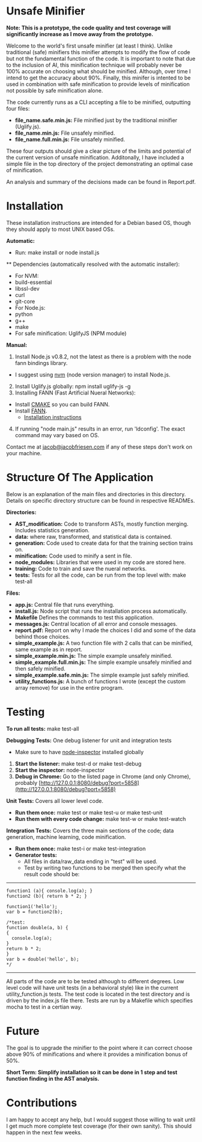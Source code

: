 Unsafe Minifier
===============
**Note: This is a prototype, the code quality and test coverage will significantly increase as I move away from the prototype.**

Welcome to the world's first unsafe minifier (at least I think). Unlike traditional (safe) minifiers this minifier attempts to modify the flow of code but not the fundamental function of the code. It is important to note that due to the inclusion of AI, this minification technique will probably never be 100% accurate on choosing what should be minified. Although, over time I intend to get the accuracy about 90%. Finally, this minifer is intented to be used in combination with safe minification to provide levels of minification not possible by safe minification alone.

The code currently runs as a CLI accepting a file to be minified, outputting four files:
 * **file\_name.safe.min.js:** File minified just by the traditional minifier (Uglify.js).
 * **file\_name.min.js:** File unsafely minified.
 * **file\_name.full.min.js:** File unsafely minified.

These four outputs should give a clear picture of the limits and potential of the current version of unsafe minification. Additonally, I have included a simple file in the top directory of the project demonstrating an optimal case of minification.

An analysis and summary of the decisions made can be found in Report.pdf.

Installation
============
These installation instructions are intended for a Debian based OS, though they should apply to most UNIX based OSs.

**Automatic:**
 * Run: make install or node install.js

** Dependencies (automatically resolved with the automatic installer):
 * For NVM:
  * build-essential
  * libssl-dev
  * curl
  * git-core
 * For Node.js:
  * python
  * g++
  * make
 * For safe minification: UglifyJS (NPM module)

**Manual:**
1. Install Node.js v0.8.2, not the latest as there is a problem with the node fann bindings library.
 * I suggest using [nvm](https://github.com/creationix/nvm) (node version manager) to install Node.js.
2. Install Uglify.js globally: npm install uglify-js -g
3. Installing FANN (Fast Artificial Nueral Networks):
 * Install [CMAKE](http://www.cmake.org/cmake/resources/software.html) so you can build FANN.
 * Install [FANN](http://leenissen.dk/fann/wp/download/).
   * [Installation instructions](http://leenissen.dk/fann/wp/help/installing-fann/)
4. If running "node main.js" results in an error, run 'ldconfig'. The exact command may vary based on OS.

Contact me at jacob@jacobfriesen.com if any of these steps don't work on your machine.

Structure Of The Application
============================
Below is an explanation of the main files and directories in this directory. Details on specific directory structure can be found in respective READMEs.

**Directories:**
 * **AST_modification:** Code to transform ASTs, mostly function merging. Includes statistics generation.
 * **data:** where raw, transformed, and statistical data is contained.
 * **generation:** Code used to create data for that the training section trains on.
 * **minification:** Code used to minify a sent in file.
 * **node_modules:** Libraries that were used in my code are stored here.
 * **training:** Code to train and save the nueral networks.
 * **tests:** Tests for all the code, can be run from the top level with: make test-all

**Files:**
 * **app.js:** Central file that runs everything.
 * **install.js:** Node script that runs the installation process automatically.
 * **Makefile** Defines the commands to test this application.
 * **messages.js:** Central location of all error and console messages.
 * **report.pdf:** Report on why I made the choices I did and some of the data behind those choices.
 * **simple_example.js:** A two function file with 2 calls that can be minified, same example as in report.
 * **simple_example.min.js:** The simple example unsafely minified.
 * **simple_example.full.min.js:** The simple example unsafely minified and then safely minified.
 * **simple_example.safe.min.js:** The simple example just safely minified.
 * **utility_functions.js:** A bunch of functions I wrote (except the custom array remove) for use in the entire program.

Testing
=======
**To run all tests:** make test-all

**Debugging Tests:** One debug listener for unit and integration tests
 * Make sure to have [node-inspector](https://github.com/node-inspector/node-inspector) installed globally
1. **Start the listener:** make test-d or make test-debug
2. **Start the inspector:** node-inspector
3. **Debug in Chrome:** Go to the listed page in Chrome (and only Chrome), probably [http://127.0.0.1:8080/debug?port=5858](http://127.0.0.1:8080/debug?port=5858)

**Unit Tests:** Covers all lower level code.
 * **Run them once:** make test or make test-u or make test-unit
 * **Run them with every code change:** make test-w or make test-watch

**Integration Tests:** Covers the three main sections of the code; data generation, machine learning, code minification.
 * **Run them once:** make test-i or make test-integration
 * **Generator tests:**
    * All files in data/raw_data ending in "test" will be used.
    * Test by writing two functions to be merged then specify what the result code should be:

---
    function1 (a){ console.log(a); }
    function2 (b){ return b * 2; }
    
    function1('hello');
    var b = function2(b);

    /*test:
    function double(a, b) {
    {
      console.log(a);
    }
    return b * 2;
    }
    var b = double('hello', b);
    */
---

All parts of the code are to be tested although to different degrees. Low level code will have unit tests (in a behavioral style) like in the current utility_function.js tests. The test code is located in
the test directory and is driven by the index.js file there. Tests are run by a Makefile which specifies
mocha to test in a certian way.

Future
======
The goal is to upgrade the minifier to the point where it can correct choose above 90% of minifications and where it provides a minification bonus of 50%.

**Short Term: Simplify installation so it can be done in 1 step and test function finding in the AST analysis.**

Contributions
=============
I am happy to accept any help, but I would suggest those willing to wait until I get much more complete test coverage (for their own sanity). This should happen in the next few weeks.
